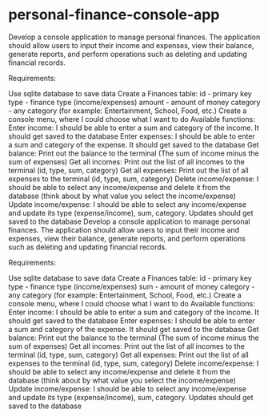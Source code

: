 # personal-finance-console-app

Develop a console application to manage personal finances. The application should allow users to input their income and expenses, view their balance, generate reports, and perform operations such as deleting and updating financial records.

Requirements:

Use sqlite database to save data
Create a Finances table:
id - primary key
type - finance type (income/expenses)
amount - amount of money
category - any category (for example: Entertainment, School, Food, etc.)
Create a console menu, where I could choose what I want to do
Available functions:
Enter income: I should be able to enter a sum and category of the income. It should get saved to the database
Enter expenses: I should be able to enter a sum and category of the expense. It should get saved to the database
Get balance: Print out the balance to the terminal (The sum of income minus the sum of expenses)
Get all incomes: Print out the list of all incomes to the terminal (id, type, sum, category)
Get all expenses: Print out the list of all expenses to the terminal (id, type, sum, category)
Delete income/expense: I should be able to select any income/expense and delete it from the database (think about by what value you select the income/expense)
Update income/expense: I should be able to select any income/expense and update its type (expense/income), sum, category. Updates should get saved to the database
Develop a console application to manage personal finances. The application should allow users to input their income and expenses, view their balance, generate reports, and perform operations such as deleting and updating financial records.

Requirements:

Use sqlite database to save data
Create a Finances table:
id - primary key
type - finance type (income/expenses)
sum - amount of money
category - any category (for example: Entertainment, School, Food, etc.)
Create a console menu, where I could choose what I want to do
Available functions:
Enter income: I should be able to enter a sum and category of the income. It should get saved to the database
Enter expenses: I should be able to enter a sum and category of the expense. It should get saved to the database
Get balance: Print out the balance to the terminal (The sum of income minus the sum of expenses)
Get all incomes: Print out the list of all incomes to the terminal (id, type, sum, category)
Get all expenses: Print out the list of all expenses to the terminal (id, type, sum, category)
Delete income/expense: I should be able to select any income/expense and delete it from the database (think about by what value you select the income/expense)
Update income/expense: I should be able to select any income/expense and update its type (expense/income), sum, category. Updates should get saved to the database
